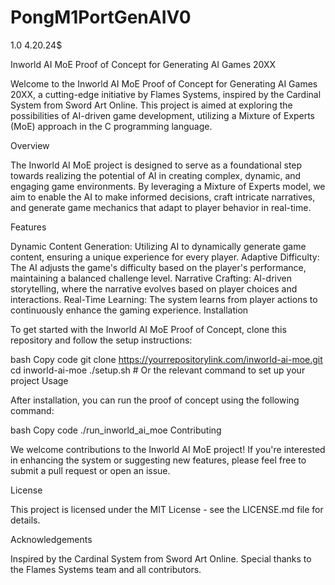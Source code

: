 # PongM1PortGenAIV0
1.0 4.20.24$

 
Inworld AI MoE Proof of Concept for Generating AI Games 20XX

Welcome to the Inworld AI MoE Proof of Concept for Generating AI Games 20XX, a cutting-edge initiative by Flames Systems, inspired by the Cardinal System from Sword Art Online. This project is aimed at exploring the possibilities of AI-driven game development, utilizing a Mixture of Experts (MoE) approach in the C programming language.

Overview

The Inworld AI MoE project is designed to serve as a foundational step towards realizing the potential of AI in creating complex, dynamic, and engaging game environments. By leveraging a Mixture of Experts model, we aim to enable the AI to make informed decisions, craft intricate narratives, and generate game mechanics that adapt to player behavior in real-time.

Features

Dynamic Content Generation: Utilizing AI to dynamically generate game content, ensuring a unique experience for every player.
Adaptive Difficulty: The AI adjusts the game's difficulty based on the player's performance, maintaining a balanced challenge level.
Narrative Crafting: AI-driven storytelling, where the narrative evolves based on player choices and interactions.
Real-Time Learning: The system learns from player actions to continuously enhance the gaming experience.
Installation

To get started with the Inworld AI MoE Proof of Concept, clone this repository and follow the setup instructions:

bash
Copy code
git clone https://yourrepositorylink.com/inworld-ai-moe.git
cd inworld-ai-moe
./setup.sh  # Or the relevant command to set up your project
Usage

After installation, you can run the proof of concept using the following command:

bash
Copy code
./run_inworld_ai_moe
Contributing

We welcome contributions to the Inworld AI MoE project! If you're interested in enhancing the system or suggesting new features, please feel free to submit a pull request or open an issue.

License

This project is licensed under the MIT License - see the LICENSE.md file for details.

Acknowledgements

Inspired by the Cardinal System from Sword Art Online.
Special thanks to the Flames Systems team and all contributors.
